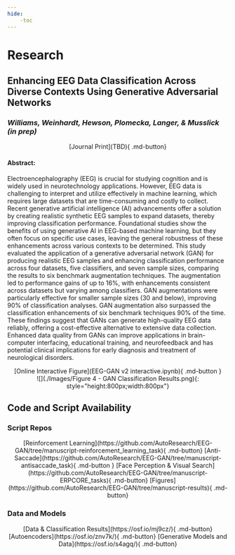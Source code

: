 ```yaml
---
hide:
    -toc
---
```


# Research

## <b>Enhancing EEG Data Classification Across Diverse Contexts Using Generative Adversarial Networks</b>
### <i>Williams, Weinhardt, Hewson, Plomecka, Langer, & Musslick (in prep)</i>

<center> [Journal Print](TBD){ .md-button} </center>

#### Abstract: ####

Electroencephalography (EEG) is crucial for studying cognition and is widely used in neurotechnology applications. However, EEG data is challenging to interpret and utilize effectively in machine learning, which requires large datasets that are time-consuming and costly to collect. Recent generative artificial intelligence (AI) advancements offer a solution by creating realistic synthetic EEG samples to expand datasets, thereby improving classification performance. Foundational studies show the benefits of using generative AI in EEG-based machine learning, but they often focus on specific use cases, leaving the general robustness of these enhancements across various contexts to be determined. This study evaluated the application of a generative adversarial network (GAN) for producing realistic EEG samples and enhancing classification performance across four datasets, five classifiers, and seven sample sizes, comparing the results to six benchmark augmentation techniques. The augmentation led to performance gains of up to 16\%, with enhancements consistent across datasets but varying among classifiers. GAN augmentations were particularly effective for smaller sample sizes (30 and below), improving 90\% of classification analyses. GAN augmentation also surpassed the classification enhancements of six benchmark techniques 90\% of the time. These findings suggest that GANs can generate high-quality EEG data reliably, offering a cost-effective alternative to extensive data collection. Enhanced data quality from GANs can improve applications in brain-computer interfacing, educational training, and neurofeedback and has potential clinical implications for early diagnosis and treatment of neurological disorders.

<center> [Online Interactive Figure](EEG-GAN v2 interactive.ipynb){ .md-button } </center>

<center> ![](./Images/Figure 4 - GAN Classification Results.png){: style="height:800px;width:800px"}</center> 

## <b>Code and Script Availability</b>

### Script Repos

<center> 
[Reinforcement Learning](https://github.com/AutoResearch/EEG-GAN/tree/manuscript-reinforcement_learning_task){ .md-button} 
[Anti-Saccade](https://github.com/AutoResearch/EEG-GAN/tree/manuscript-antisaccade_task){ .md-button } 
[Face Perception & Visual Search](https://github.com/AutoResearch/EEG-GAN/tree/manuscript-ERPCORE_tasks){ .md-button} 
[Figures](https://github.com/AutoResearch/EEG-GAN/tree/manuscript-results){ .md-button} 
</center>

### Data and Models
<center> 
[Data & Classification Results](https://osf.io/mj9cz/){ .md-button} 
[Autoencoders](https://osf.io/znv7k/){ .md-button} 
[Generative Models and Data](https://osf.io/s4agq/){ .md-button} 
</center>